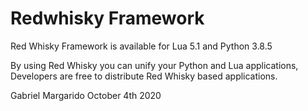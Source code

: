 # Redwhisky Framework
Red Whisky Framework is available for Lua 5.1 and Python 3.8.5

By using Red Whisky you can unify your Python and Lua applications,
Developers are free to distribute Red Whisky based applications.

Gabriel Margarido
October 4th 2020
